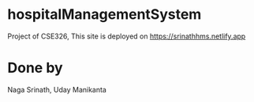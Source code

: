 # hospitalManagementSystem
 Project of CSE326,
 This site is deployed on https://srinathhms.netlify.app
# Done by
Naga Srinath, Uday Manikanta
